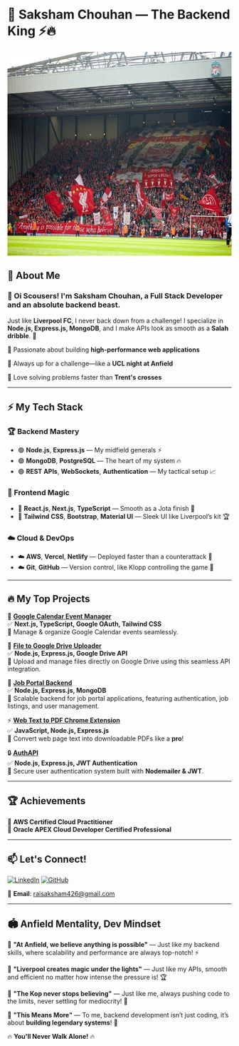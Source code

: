 # 👑 Saksham Chouhan — The Backend King ⚡🔥

<img src="stand.jpg" width="850" height="457" alt="Description">

## 🚀 About Me

### 👋 Oi Scousers! I'm **Saksham Chouhan**, a Full Stack Developer and an absolute **backend beast**. 

  Just like **Liverpool FC**, I never back down from a challenge! I specialize in **Node.js, Express.js, MongoDB**, and I make APIs look as smooth as a **Salah dribble**. 💨

🔴 Passionate about building **high-performance web applications**  

🔴 Always up for a challenge—like a **UCL night at Anfield**  

🔴 Love solving problems faster than **Trent's crosses**

---

## ⚡ My Tech Stack

### 🏆 Backend Mastery
- 🟢 **Node.js**, **Express.js** — My midfield generals ⚡
- 🟢 **MongoDB**, **PostgreSQL** — The heart of my system 🔥
- 🟢 **REST APIs**, **WebSockets**, **Authentication** — My tactical setup 📈

### 🎯 Frontend Magic
- 🔵 **React.js**, **Next.js**, **TypeScript** — Smooth as a Jota finish 🎩
- 🔵 **Tailwind CSS**, **Bootstrap**, **Material UI** — Sleek UI like Liverpool’s kit 🏆

### ☁️ Cloud & DevOps
- ☁️  **AWS**, **Vercel**, **Netlify** — Deployed faster than a counterattack 🚀
- ☁️ **Git**, **GitHub** — Version control, like Klopp controlling the game 🎯

---

## 🔥 My Top Projects

🚀 **[Google Calendar Event Manager](https://google-calendar-event-manager.vercel.app/)**  
✅ **Next.js, TypeScript, Google OAuth, Tailwind CSS**  
📌 Manage & organize Google Calendar events seamlessly. 

📂 **[File to Google Drive Uploader](https://github.com/SakshamChouhan/file-to-drive)**  
✅ **Node.js, Express.js, Google Drive API**  
📌 Upload and manage files directly on Google Drive using this seamless API integration.

💼 **[Job Portal Backend](https://github.com/SakshamChouhan/job-portal-backend)**  
✅ **Node.js, Express.js, MongoDB**  
📌 Scalable backend for job portal applications, featuring authentication, job listings, and user management.

⚡ **[Web Text to PDF Chrome Extension](https://github.com/SakshamChouhan/web-text-to-pdf)**  
✅ **JavaScript, Node.js, Express.js**  
📌 Convert web page text into downloadable PDFs like a **pro**! 

🔒 **[AuthAPI](https://github.com/SakshamChouhan/authAPI)**  
✅ **Node.js, Express.js, JWT Authentication**  
📌 Secure user authentication system built with **Nodemailer & JWT**.


---

## 🏆 Achievements
🏅 **AWS Certified Cloud Practitioner**  
🏅 **Oracle APEX Cloud Developer Certified Professional**

---

## 📫 Let's Connect!
[![LinkedIn](https://img.shields.io/badge/LinkedIn-%230077B5.svg?style=for-the-badge&logo=linkedin&logoColor=white)](http://www.linkedin.com/in/saksham-chouhan-a90942275)
[![GitHub](https://img.shields.io/badge/GitHub-171515?style=for-the-badge&logo=github&logoColor=white)](https://github.com/SakshamChouhan)

💌 **Email**: [raisaksham426@gmail.com](mailto:raisaksham426@gmail.com)

---


## 🏟️ Anfield Mentality, Dev Mindset

🔴 **"At Anfield, we believe anything is possible"** — Just like my backend skills, where scalability and performance are always top-notch! ⚡

🔴 **"Liverpool creates magic under the lights"** — Just like my APIs, smooth and efficient no matter how intense the pressure is! 🏆

🔴 **"The Kop never stops believing"** — Just like me, always pushing code to the limits, never settling for mediocrity! 💯

🔴 **"This Means More"** — To me, backend development isn’t just coding, it’s about **building legendary systems**! 🚀

🔥 **You'll Never Walk Alone!** 🔥
